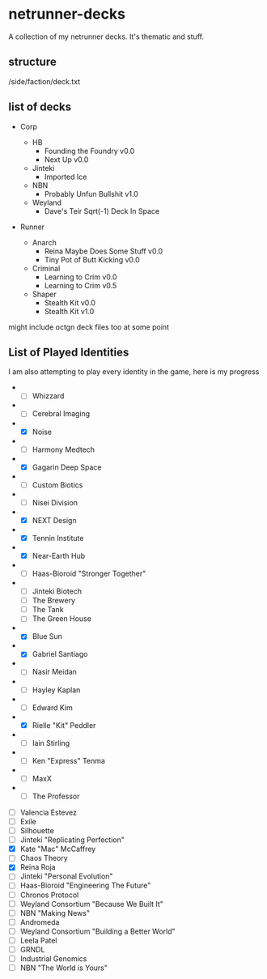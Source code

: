 # netrunner-decks
A collection of my netrunner decks. It's thematic and stuff.

structure
---------
/side/faction/deck.txt

list of decks
-------------
- Corp
	 - HB
	 	- Founding the Foundry v0.0
	 	- Next Up v0.0
	 - Jinteki
	 	- Imported Ice
	 - NBN
	 	- Probably Unfun Bullshit v1.0
	 - Weyland
	 	- Dave's Teir Sqrt(-1) Deck In Space

- Runner
	- Anarch
		- Reina Maybe Does Some Stuff v0.0
		- Tiny Pot of Butt Kicking v0.0
	- Criminal
		- Learning to Crim v0.0
		- Learning to Crim v0.5
	- Shaper
		- Stealth Kit v0.0
		- Stealth Kit v1.0

might include octgn deck files too at some point

List of Played Identities
-------------------------

I am also attempting to play every identity in the game, here is my progress
 -  - [ ] Whizzard
 -  - [ ] Cerebral Imaging
 -  - [x] Noise
 -  - [ ] Harmony Medtech 
 -  - [x] Gagarin Deep Space
 -  - [ ] Custom Biotics
 -  - [ ] Nisei Division 
 -  - [x] NEXT Design
 -  - [x] Tennin Institute
 -  - [x] Near-Earth Hub
 -  - [ ] Haas-Bioroid "Stronger Together"
 -  - [ ] Jinteki Biotech
	 - [ ] The Brewery
	 - [ ] The Tank
	 - [ ] The Green House
 -  - [x] Blue Sun
 -  - [x] Gabriel Santiago
 -  - [ ] Nasir Meidan
 -  - [ ] Hayley Kaplan
 -  - [ ] Edward Kim
 -  - [x] Rielle "Kit" Peddler
 -  - [ ] Iain Stirling
 -  - [ ] Ken "Express" Tenma
 -  - [ ] MaxX
 -  - [ ] The Professor
 - [ ] Valencia Estevez
 - [ ] Exile
 - [ ] Silhouette
 - [ ] Jinteki "Replicating Perfection"
 - [x] Kate "Mac" McCaffrey
 - [ ] Chaos Theory
 - [x] Reina Roja
 - [ ] Jinteki "Personal Evolution"
 - [ ] Haas-Bioroid "Engineering The Future"
 - [ ] Chronos Protocol
 - [ ] Weyland Consortium "Because We Built It"
 - [ ] NBN "Making News"
 - [ ] Andromeda
 - [ ] Weyland Consortium "Building a Better World"
 - [ ] Leela Patel
 - [ ] GRNDL
 - [ ] Industrial Genomics
 - [ ] NBN "The World is Yours"